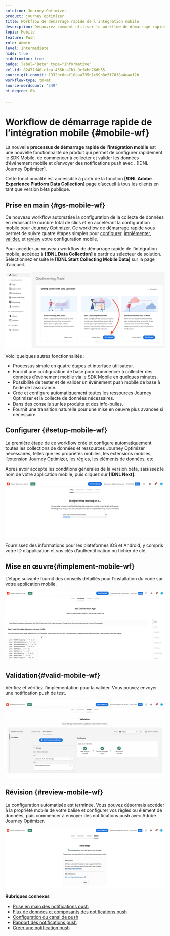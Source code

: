 ```yaml
---
solution: Journey Optimizer
product: journey optimizer
title: Workflow de démarrage rapide de l’intégration mobile
description: Découvrez comment utiliser le workflow de démarrage rapide de l’intégration mobile
topic: Mobile
feature: Push
role: Admin
level: Intermediate
hide: true
hidefromtoc: true
badge: label="Beta" type="Informative"
exl-id: 82477d40-cfea-456b-a7b1-9cfebd76db35
source-git-commit: 1332bc6caf18eaa735d1c99b8e5f70f8a4eaaf2b
workflow-type: tm+mt
source-wordcount: '349'
ht-degree: 8%

---
```


# Workflow de démarrage rapide de l’intégration mobile {#mobile-wf}

La nouvelle **processus de démarrage rapide de l’intégration mobile** est une nouvelle fonctionnalité de produit qui permet de configurer rapidement le SDK Mobile, de commencer à collecter et valider les données d’événement mobile et d’envoyer des notifications push avec . [!DNL Journey Optimizer].

Cette fonctionnalité est accessible à partir de la fonction **[!DNL Adobe Experience Platform Data Collection]** page d’accueil à tous les clients en tant que version bêta publique.

## Prise en main   {#gs-mobile-wf}

Ce nouveau workflow automatise la configuration de la collecte de données en réduisant le nombre total de clics et en accélérant la configuration mobile pour Journey Optimizer. Ce workflow de démarrage rapide vous permet de suivre quatre étapes simples pour [configurer](##setup-mobile-wf), [implémenter](#implement-mobile-wf), [valider](#valid-mobile-wf), et [review](#review-mobile-wf) votre configuration mobile.

Pour accéder au nouveau workflow de démarrage rapide de l’intégration mobile, accédez à **[!DNL Data Collection]** à partir du sélecteur de solution. Sélectionnez ensuite le **[!DNL Start Collecting Mobile Data]** sur la page d’accueil.

![](assets/mobile-wf-home.png)

Voici quelques autres fonctionnalités :

* Processus simple en quatre étapes et interface utilisateur.
* Fournit une configuration de base pour commencer à collecter des données d’événement mobile via le SDK Mobile en quelques minutes.
* Possibilité de tester et de valider un événement push mobile de base à l’aide de l’assurance.
* Crée et configure automatiquement toutes les ressources Journey Optimizer et la collecte de données nécessaires.
* Dans des conseils sur les produits et des info-bulles.
* Fournit une transition naturelle pour une mise en oeuvre plus avancée si nécessaire.

## Configurer {#setup-mobile-wf}

La première étape de ce workflow crée et configure automatiquement toutes les collections de données et ressources Journey Optimizer nécessaires, telles que les propriétés mobiles, les extensions mobiles, l’extension Journey Optimizer, les règles, les éléments de données, etc.

Après avoir accepté les conditions générales de la version bêta, saisissez le nom de votre application mobile, puis cliquez sur **[!DNL Next]**.

![](assets/mobile-wf-setup.png)

Fournissez des informations pour les plateformes iOS et Android, y compris votre ID d’application et vos clés d’authentification ou fichier de clé.

## Mise en œuvre{#implement-mobile-wf}

L’étape suivante fournit des conseils détaillés pour l’installation du code sur votre application mobile.

![](assets/mobile-wf-add-code.png)


## Validation{#valid-mobile-wf}

Vérifiez et vérifiez l’implémentation pour la valider. Vous pouvez envoyer une notification push de test.

![](assets/mobile-wf-valid.png)


## Révision {#review-mobile-wf}

La configuration automatisée est terminée. Vous pouvez désormais accéder à la propriété mobile de votre balise et configurer vos règles ou élément de données, puis commencer à envoyer des notifications push avec Adobe Journey Optimizer.

![](assets/mobile-wf-done.png)


**Rubriques connexes**

* [Prise en main des notifications push](get-started-push.md)
* [Flux de données et composants des notifications push](push-gs.md)
* [Configuration du canal de push](push-configuration.md)
* [Rapport des notifications push](../reports/journey-global-report.md#push-global)
* [Créer une notification push](create-push.md)
